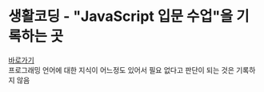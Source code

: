 # 생활코딩 - "JavaScript 입문 수업"을 기록하는 곳
<a href="https://www.youtube.com/watch?v=PZIPsKgWJiw&list=PLuHgQVnccGMA4uSig3hCjl7wTDeyIeZVU&index=1"> 바로가기 </a><br>
프로그래밍 언어에 대한 지식이 어느정도 있어서 필요 없다고 판단이 되는 것은 기록하지 않음
